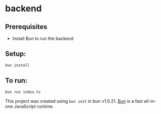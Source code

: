 # backend
## Prerequisites
- Install Bun to run the backend

## Setup:
```bash
bun install
```

## To run:

```bash
bun run index.ts
```

This project was created using `bun init` in bun v1.0.21. [Bun](https://bun.sh) is a fast all-in-one JavaScript runtime.
